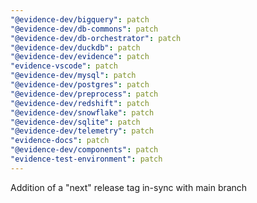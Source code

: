 ```yaml
---
"@evidence-dev/bigquery": patch
"@evidence-dev/db-commons": patch
"@evidence-dev/db-orchestrator": patch
"@evidence-dev/duckdb": patch
"@evidence-dev/evidence": patch
"evidence-vscode": patch
"@evidence-dev/mysql": patch
"@evidence-dev/postgres": patch
"@evidence-dev/preprocess": patch
"@evidence-dev/redshift": patch
"@evidence-dev/snowflake": patch
"@evidence-dev/sqlite": patch
"@evidence-dev/telemetry": patch
"evidence-docs": patch
"@evidence-dev/components": patch
"evidence-test-environment": patch
---
```


Addition of a "next" release tag in-sync with main branch
